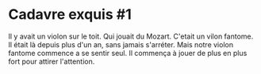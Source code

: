 # Cadavre exquis #1

Il y avait un violon sur le toit.
Qui jouait du Mozart.
C'etait un vilon fantome.
Il était là depuis plus d'un an, sans jamais s'arréter.
Mais notre violon fantome commence a se sentir seul.
Il commença à jouer de plus en plus fort pour attirer l'attention.
